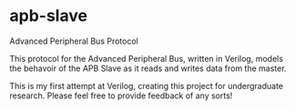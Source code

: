 # apb-slave
Advanced Peripheral Bus Protocol

This protocol for the Advanced Peripheral Bus, written in Verilog, models 
the behavoir of the APB Slave as it reads and writes data from the master. 

This is my first attempt at Verilog, creating this project for undergraduate 
research. Please feel free to provide feedback of any sorts! 

